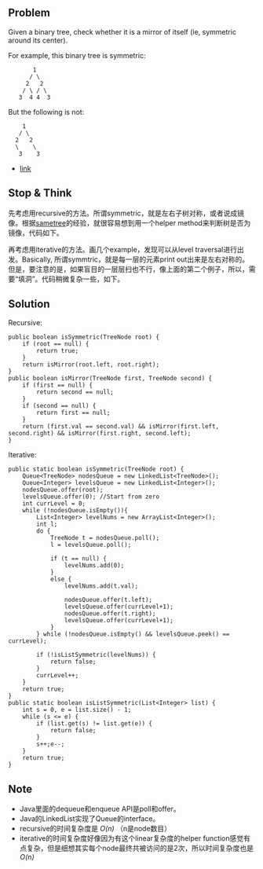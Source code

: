 ## Problem

Given a binary tree, check whether it is a mirror of itself (ie, symmetric around its center).
 
For example, this binary tree is symmetric:
 
       	   1
      	  / \
     	 2   2
    	/ \ / \
   	   3  4 4  3
 
But the following is not:

        1
       / \
      2   2
      \    \
       3    3

- [link](http://leetcode.com/onlinejudge#question_101)

## Stop & Think
 
先考虑用recursive的方法。所谓symmetric，就是左右子树对称，或者说成镜像。根据[sametree](https://github.com/zeiga/leetcode/tree/master/sametree)的经验，就很容易想到用一个helper method来判断树是否为镜像，代码如下。

再考虑用iterative的方法。画几个example，发现可以从level traversal进行出发。Basically, 所谓symmtric，就是每一层的元素print out出来是左右对称的。但是，要注意的是，如果盲目的一层层扫也不行，像上面的第二个例子，所以，需要“填洞”。代码稍微复杂一些，如下。

## Solution

Recursive:

	public boolean isSymmetric(TreeNode root) {
        if (root == null) {
            return true;
        }
        return isMirror(root.left, root.right);
    }
    public boolean isMirror(TreeNode first, TreeNode second) {
        if (first == null) {
            return second == null;
        }
        if (second == null) {
            return first == null;
        }
        return (first.val == second.val) && isMirror(first.left, second.right) && isMirror(first.right, second.left);
    }

Iterative:

    public static boolean isSymmetric(TreeNode root) {
        Queue<TreeNode> nodesQueue = new LinkedList<TreeNode>();
        Queue<Integer> levelsQueue = new LinkedList<Integer>();
        nodesQueue.offer(root);
        levelsQueue.offer(0); //Start from zero
        int currLevel = 0;
        while (!nodesQueue.isEmpty()){
            List<Integer> levelNums = new ArrayList<Integer>();
            int l;
            do {
                TreeNode t = nodesQueue.poll();
                l = levelsQueue.poll();

                if (t == null) {
                    levelNums.add(0);
                }
                else {
                    levelNums.add(t.val);

                    nodesQueue.offer(t.left);
                    levelsQueue.offer(currLevel+1);
                    nodesQueue.offer(t.right);
                    levelsQueue.offer(currLevel+1);
                }
            } while (!nodesQueue.isEmpty() && levelsQueue.peek() == currLevel);

            if (!isListSymmetric(levelNums)) {
                return false;
            }
            currLevel++;
        }
        return true;
    }
    public static boolean isListSymmetric(List<Integer> list) {
        int s = 0, e = list.size() - 1;
        while (s <= e) {
            if (list.get(s) != list.get(e)) {
                return false;
            }
            s++;e--;
        }
        return true;
    }

## Note

- Java里面的dequeue和enqueue API是poll和offer。
- Java的LinkedList实现了Queue的interface。
- recursive的时间复杂度是 *O(n)* （n是node数目）
- iterative的时间复杂度好像因为有这个linear复杂度的helper function感觉有点复杂，但是细想其实每个node最终共被访问的是2次，所以时间复杂度也是 *O(n)* 